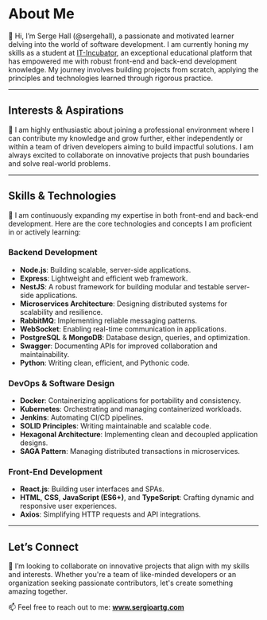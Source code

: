# About Me

👋 Hi, I’m Serge Hall (@sergehall), a passionate and motivated learner delving into the world of software development. I am currently honing my skills as a student at [IT-Incubator](https://it-incubator.ru), an exceptional educational platform that has empowered me with robust front-end and back-end development knowledge. My journey involves building projects from scratch, applying the principles and technologies learned through rigorous practice.

---

## Interests & Aspirations

👀 I am highly enthusiastic about joining a professional environment where I can contribute my knowledge and grow further, either independently or within a team of driven developers aiming to build impactful solutions. I am always excited to collaborate on innovative projects that push boundaries and solve real-world problems.

---

## Skills & Technologies

🌱 I am continuously expanding my expertise in both front-end and back-end development. Here are the core technologies and concepts I am proficient in or actively learning:

### **Backend Development**
- **Node.js**: Building scalable, server-side applications.
- **Express**: Lightweight and efficient web framework.
- **NestJS**: A robust framework for building modular and testable server-side applications.
- **Microservices Architecture**: Designing distributed systems for scalability and resilience.
- **RabbitMQ**: Implementing reliable messaging patterns.
- **WebSocket**: Enabling real-time communication in applications.
- **PostgreSQL** & **MongoDB**: Database design, queries, and optimization.
- **Swagger**: Documenting APIs for improved collaboration and maintainability.
- **Python**: Writing clean, efficient, and Pythonic code.

### **DevOps & Software Design**
- **Docker**: Containerizing applications for portability and consistency.
- **Kubernetes**: Orchestrating and managing containerized workloads.
- **Jenkins**: Automating CI/CD pipelines.
- **SOLID Principles**: Writing maintainable and scalable code.
- **Hexagonal Architecture**: Implementing clean and decoupled application designs.
- **SAGA Pattern**: Managing distributed transactions in microservices.

### **Front-End Development**
- **React.js**: Building user interfaces and SPAs.
- **HTML**, **CSS**, **JavaScript (ES6+)**, and **TypeScript**: Crafting dynamic and responsive user experiences.
- **Axios**: Simplifying HTTP requests and API integrations.

---

## Let’s Connect

💞️ I’m looking to collaborate on innovative projects that align with my skills and interests. Whether you're a team of like-minded developers or an organization seeking passionate contributors, let's create something amazing together.

📫 Feel free to reach out to me: **www.sergioartg.com**
